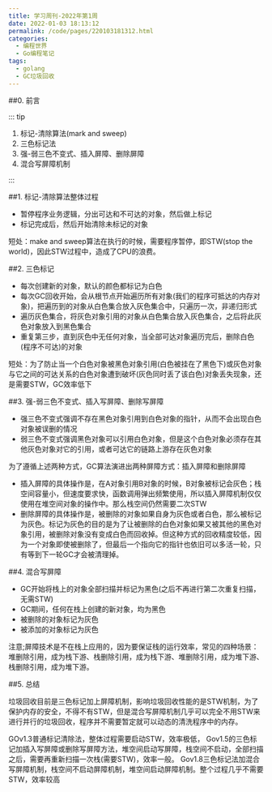 ```yaml
---
title: 学习周刊-2022年第1周
date: 2022-01-03 18:13:12
permalink: /code/pages/220103181312.html
categories:
  - 编程世界
  - Go编程笔记 
tags: 
  - golang
  - GC垃圾回收
---
```


##0. 前言

::: tip

1. 标记-清除算法(mark and sweep)
2. 三色标记法
3. 强-弱三色不变式、插入屏障、删除屏障
4. 混合写屏障机制

:::

##1. 标记-清除算法整体过程

- 暂停程序业务逻辑，分出可达和不可达的对象，然后做上标记
- 标记完成后，然后开始清除未标记的对象

短处：make and sweep算法在执行的时候，需要程序暂停，即STW(stop the world)，因此STW过程中，造成了CPU的浪费。

##2. 三色标记

- 每次创建新的对象，默认的颜色都标记为白色
- 每次GC回收开始，会从根节点开始遍历所有对象(我们的程序可抵达的内存对象)，把遍历到的对象从白色集合放入灰色集合中，只遍历一次，非递归形式
- 遍历灰色集合，将灰色对象引用的对象从白色集合放入灰色集合，之后将此灰色对象放入到黑色集合
- 重复第三步，直到灰色中无任何对象，当全部可达对象遍历完后，删除白色(程序不可达)的对象

短处：为了防止当一个白色对象被黑色对象引用(白色被挂在了黑色下)或灰色对象与它之间的可达关系的白色对象遭到破坏(灰色同时丢了该白色)对象丢失现象，还是需要STW，GC效率低下

##3. 强-弱三色不变式、插入写屏障、删除写屏障

- 强三色不变式强调不存在黑色对象引用到白色对象的指针，从而不会出现白色对象被误删的情况
- 弱三色不变式强调黑色对象可以引用白色对象，但是这个白色对象必须存在其他灰色对象对它的引用，或者可达它的链路上游存在灰色对象

为了遵循上述两种方式，GC算法演进出两种屏障方式：插入屏障和删除屏障

- 插入屏障的具体操作是，在A对象引用B对象的时候，B对象被标记会灰色；栈空间容量小，但速度要求快，函数调用弹出频繁使用，所以插入屏障机制仅仅使用在堆空间对象的操作中。那么栈空间仍然需要二次STW
- 删除屏障的具体操作是，被删除的对象如果自身为灰色或者白色，那么被标记为灰色。标记为灰色的目的是为了让被删除的白色对象如果又被其他的黑色对象引用，被删除对象没有变成白色而回收掉。但这种方式的回收精度较低，因为一个对象即使被删除了，但最后一个指向它的指针也依旧可以多活一轮，只有等到下一轮GC才会被清理掉。

##4. 混合写屏障

- GC开始将栈上的对象全部扫描并标记为黑色(之后不再进行第二次重复扫描，无需STW)
- GC期间，任何在栈上创建的新对象，均为黑色
- 被删除的对象标记为灰色
- 被添加的对象标记为灰色

注意;屏障技术是不在栈上应用的，因为要保证栈的运行效率，常见的四种场景：堆删除引用，成为栈下游、栈删除引用，成为栈下游、堆删除引用，成为堆下游、栈删除引用，成为堆下游。


##5. 总结

垃圾回收目前是三色标记加上屏障机制，影响垃圾回收性能的是STW机制，为了保护内存的安全，不得不有STW，但是混合写屏障机制几乎可以完全不用STW来进行并行的垃圾回收，程序并不需要暂定就可以动态的清洗程序中的内存。

GOv1.3普通标记清除法，整体过程需要启动STW，效率极低，
Gov1.5的三色标记加插入写屏障或删除写屏障方法，堆空间启动写屏障，栈空间不启动，全部扫描之后，需要再重新扫描一次栈(需要STW)，效率一般。
Gov1.8三色标记法加混合写屏障机制，栈空间不启动屏障机制，堆空间启动屏障机制。整个过程几乎不需要STW，效率较高


